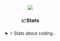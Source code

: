 <div align="center">
  
<p align="center">
  <img src="https://lanyard.cnrad.dev/api/1018290650602553364" />
</p>

### 📈Stats
<details>
    <summary> ⚡ Stats about coding.. </> </summary>
    <br/>

<!--START_SECTION:waka-->
![Code Time](http://img.shields.io/badge/Code%20Time-105%20hrs%2052%20mins-blue)

![Profile Views](http://img.shields.io/badge/Profile%20Views-7-blue)

**🐱 My GitHub Data** 

> 📦 1.1 MB Used in GitHub's Storage 
 > 
> 🏆 122 Contributions in the Year 2024
 > 
> 💼 Opted to Hire
 > 
> 📜 5 Public Repositories 
 > 
> 🔑 19 Private Repositories 
 > 
**I'm an Early 🐤** 

```text
🌞 Morning                26 commits          ██░░░░░░░░░░░░░░░░░░░░░░░   06.79 % 
🌆 Daytime                182 commits         ████████████░░░░░░░░░░░░░   47.52 % 
🌃 Evening                134 commits         █████████░░░░░░░░░░░░░░░░   34.99 % 
🌙 Night                  41 commits          ███░░░░░░░░░░░░░░░░░░░░░░   10.70 % 
```
📅 **I'm Most Productive on Sunday** 

```text
Monday                   22 commits          █░░░░░░░░░░░░░░░░░░░░░░░░   05.74 % 
Tuesday                  49 commits          ███░░░░░░░░░░░░░░░░░░░░░░   12.79 % 
Wednesday                48 commits          ███░░░░░░░░░░░░░░░░░░░░░░   12.53 % 
Thursday                 58 commits          ████░░░░░░░░░░░░░░░░░░░░░   15.14 % 
Friday                   53 commits          ███░░░░░░░░░░░░░░░░░░░░░░   13.84 % 
Saturday                 66 commits          ████░░░░░░░░░░░░░░░░░░░░░   17.23 % 
Sunday                   87 commits          ██████░░░░░░░░░░░░░░░░░░░   22.72 % 
```


📊 **This Week I Spent My Time On** 

```text
🕑︎ Time Zone: Europe/Berlin

💬 Programming Languages: 
No Activity Tracked This Week

🔥 Editors: 
No Activity Tracked This Week

🐱‍💻 Projects: 
No Activity Tracked This Week

💻 Operating System: 
No Activity Tracked This Week
```

**I Mostly Code in JavaScript** 

```text
JavaScript               7 repos             ████████░░░░░░░░░░░░░░░░░   33.33 % 
Lua                      6 repos             ███████░░░░░░░░░░░░░░░░░░   28.57 % 
Python                   3 repos             ████░░░░░░░░░░░░░░░░░░░░░   14.29 % 
C++                      1 repo              █░░░░░░░░░░░░░░░░░░░░░░░░   04.76 % 
TypeScript               1 repo              █░░░░░░░░░░░░░░░░░░░░░░░░   04.76 % 
```




 Last Updated on 25/12/2024 15:38:10 UTC
<!--END_SECTION:waka-->
</details>
